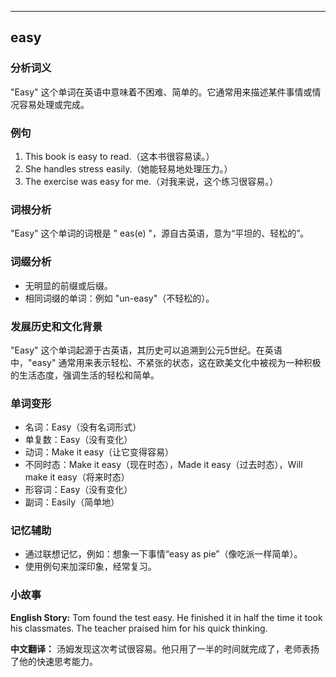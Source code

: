 
---------------
## easy
### 分析词义
"Easy" 这个单词在英语中意味着不困难、简单的。它通常用来描述某件事情或情况容易处理或完成。

### 例句
1. This book is easy to read.（这本书很容易读。）
2. She handles stress easily.（她能轻易地处理压力。）
3. The exercise was easy for me.（对我来说，这个练习很容易。）

### 词根分析
"Easy" 这个单词的词根是 " eas(e) "，源自古英语，意为“平坦的、轻松的”。

### 词缀分析
- 无明显的前缀或后缀。
- 相同词缀的单词：例如 "un-easy"（不轻松的）。

### 发展历史和文化背景
"Easy" 这个单词起源于古英语，其历史可以追溯到公元5世纪。在英语中，"easy" 通常用来表示轻松、不紧张的状态，这在欧美文化中被视为一种积极的生活态度，强调生活的轻松和简单。

### 单词变形
- 名词：Easy（没有名词形式）
- 单复数：Easy（没有变化）
- 动词：Make it easy（让它变得容易）
- 不同时态：Make it easy（现在时态），Made it easy（过去时态），Will make it easy（将来时态）
- 形容词：Easy（没有变化）
- 副词：Easily（简单地）

### 记忆辅助
- 通过联想记忆，例如：想象一下事情“easy as pie”（像吃派一样简单）。
- 使用例句来加深印象，经常复习。

### 小故事
**English Story:**
Tom found the test easy. He finished it in half the time it took his classmates. The teacher praised him for his quick thinking.

**中文翻译：**
汤姆发现这次考试很容易。他只用了一半的时间就完成了，老师表扬了他的快速思考能力。

